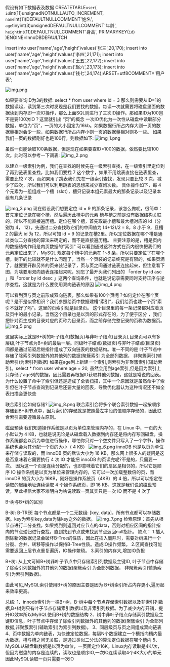 假设有如下数据表及数据
CREATETABLE`user`(
`id`int(11)unsignedNOTNULLAUTO_INCREMENT,
`name`int(11)DEFAULTNULLCOMMENT'姓名',
`age`tinyint(3)unsignedDEFAULTNULLCOMMENT'年龄',
`height`int(11)DEFAULTNULLCOMMENT'身高',
PRIMARYKEY(`id`)
)ENGINE=InnoDBDEFAULTCH

insert into user('name','age','height')values('张三',20,170);
insert into user('name','age','height')values('李四',21,171);
insert into user('name','age','height')values('王五',22,172);
insert into user('name','age','height')values('赵六',23,173);
insert into user('name','age','height')values('钱七',24,174);ARSET=utf8COMMENT='用户表';

![img.png](img.png)

如果要查询ID为3的数据:  select * from user where id = 3
那么则需要从ID=1的数据读起，读到第三次时发现是我们要找的数据。每读一次就需要将磁盘里面的数据读到内存即一次IO操作，那么上面SQL则进行了三次ID操作。那如果ID为100岂不是要100次IO？这里就引出 “页”的概念
一次IO优化为一次性从磁盘中读取部分数据，单位为“页”，一页的大小固定为16kb。如果数据行所占内存大则一页的数据量相对会少一些，如果数据行所占内存小则一页的数据量相对则多一些。
如果我们一页的数据刚好也是100行，则数据如下:
![img_1.png](img_1.png)

虽然一页能读取100条数据，但是现在如果要查ID=100的数据，依然要比较100次。此时可以参考一下调表:
![img_2.png](img_2.png)

以建立一级索引为例，我们在查找的时候先在一级索引查找，在一级索引里定位到了再到链表里查找，比如我们要找 7 这个数字，如果不用跳表直接在链表里查，需要比较 7 次，而如果用了跳表我们先在一级索引查找，发现只要比较 3 次，减少了四次，所以我们可以利用跳表的思想来减少查询次数。
具体操作如下，每 4 个元素为一组组成一个槽（slot），槽只记录本组元素最大的那条记录以及记录本组有几条记录
 
![img_3.png](img_3.png)
现在假设我们想要定位 id = 9 的那条记录，该怎么做呢，很简单：首先定位记录在哪个槽，然后遍历此槽中的元素
槽与槽之前是没有数据结构关联的，所以不能直接遍历槽。定位在哪个槽，首先取最小槽和最大槽对应的 id（分别为 4， 12），先通过二分查找取它们的中间值为 (4+12)/2 = 8，8 小于 9，且槽 2 的最大 id 为 12，所以可知 id = 9 的记录在槽2里。所以定位数据在哪个槽是通过类似二分查找的算法来确定的，而不是直接遍历槽。
主要注意的是，槽是页内的数据结构作用是内页数据的"索引"
可以看到通过这种方式在页内很快把我们的元素定位出来了，MySQL 规定每个槽中的元素在 1~8 条，所以只要定位了在哪个槽，剩下的比较就不是什么问题了，当然一个页装的记录终究是有限的，如果页满了，就要要开辟另外的页来装记录了，页与页之间通过链表连接起来，但注意看下图，为啥要用双向链表连接起来呢，别忘了最开头我们列出的 「order by id asc 」和「order by id desc 」这两个查询条件，也就是说记录需要同时支持正序与逆序查找，这就是为什么要使用双向链表的原因
![img_4.png](img_4.png)

可以看到页与页之前形成双向链表，那么如果有100个页呢？如何定位在哪个页呢？是不是似曾相识？我们参照给页中数据建槽“索引”，我们给页也建一个页"索引不就好了吗"。这里的页索引就是目录页。
这个目录里的每一条记录都对应着页及页中的最小记录，当然这个目录也是以页的形式存在的，为了便于区分 ，我们把针对页生成的目录对应的页称为目录页，而之前存储完整记录的页称为数据页。
![img_5.png](img_5.png)

这里实际上就是B+树的叶子结点(数据页)与非叶子结点(目录页),目录页可以有多层级,叶子节点为B+树的最后一层。同级叶子结点(数据页)与非叶子结点(目录页)间都是通过前驱后继指针组成了双向链表的数据结构。唯一不同的是 叶子节点中存储了除索引列数据外的其他列的数据(聚簇索引 为全部列数据， 非聚簇索引(辅助索引)为索引列数据)
如果在age列上新建一个索引,则索引为非聚簇索引(辅助索引)。select * from user where age = 20, 虽然会用到age索引,但是因为索引上只存储了age列的数据，因此需要再根据ID获取其他列数据，这就是常说的回表。
为什么设置了命中了索引但还是造成了全表扫描，其中一个原因就是虽然命中了索引但在叶子节点查询到记录后还要大量的回表，导致优化器认为这种情况还不如全表扫描会更快些

联合索引会如何存储?
![img_8.png](img_8.png) 
联合索引会将多个联合索引数据一起按顺序存储到B+树节点中，因为索引的存储就是按照最左字段的值顺序存储的，因此联合索引需要遵循最左原则。

磁盘预读
我们知道操作系统是以页为单位来管理内存的，在 Linux 中，一页的大小默认为 4 KB，也就是说无论是从磁盘载入数据到内存还是将内存写回磁盘，操作系统都会以页为单位进行操作，哪怕你只对一个空文件只写入了一个字节，操作系统也会为其分配一个页的大小（ 4 KB）
![img_6.png](img_6.png)
innoDB 也是以页为单位来存储与读取的，而 innoDB 页的默认大小为 16 KB，那么网上很多人的疑问是这是否意味着它需要执行 4 次 IO 才能把 innoDB 的页读完呢?不是的，只需要一次。
因为这一个页是连续分配的，也即意味着它们的扇区是相邻的，所以它是顺序 IO
操作系统是以页为单位来管理内存的，它可以一次加载整数倍的页，而 innoDB 的页大小为 16KB，刚好是操作系统页（4KB）的 4 倍，所以可以指定在读取的起始地址连续读取 4 个操作系统页，即 16 KB，这就是我们说的磁盘预读，至此相信大家不难明白为啥说读取一页其实只是一次 IO 而不是 4 次了

B-树与B+树的区别

B-树:
B-TREE 每个节点都是一个二元数组: [key, data]，所有节点都可以存储数据。key为索引key,data为除key之外的数据。
![img_7.png](img_7.png)
检索原理：首先从根节点进行二分查找，如果找到则返回对应节点的data，否则对相应区间的指针指向的节点递归进行查找，直到找到节点或未找到节点返回null指针。
缺点：
1.插入删除新的数据记录会破坏B-Tree的性质，因此在插入删除时，需要对树进行一个分裂、合并、转移等操作以保持B-Tree性质。造成IO操作频繁。
2.区间查找可能需要返回上层节点重复遍历，IO操作繁琐。
3.索引的内存大,增加IO负担

B+树:
从上文可知B+树非叶子节点中只存储索引列数据及主键ID, 叶子节点中存储了除索引列数据外的其他列的数据(聚簇索引 为全部列数据， 非聚簇索引(辅助索引)为索引列数据)。

由此可见,MySQL索引使用B+树的原因主要是因为 B+树索引所占内存更小,遍历起来效率更高。

总结:
1、innodb索引为一棵B+树，B-树中每个节点存储索引数据以及非索引列数据,B+树则只有叶子节点存储索引数据以及非索引列数据。为了减少内存开销，提升IO效率所以MySQL使用B+树的数据结构
2、树中非叶子结点存储索引数据及主键ID信息，叶子节点中存储了除索引列数据外的其他列的数据(聚簇索引 为全部列数据,非聚簇索引(辅助索引)为索引列数据)。
3、同层级页与页之间组成双向链表
4、页中数据为单向链表，为快速定位数据，每隔N个数据建立一个槽指向槽内最大数据，槽与槽之间无关联，是通过类似二分法的算法定位数据在哪个槽内
5、MySQL从磁盘取数据是以页为单位，一页固定位16K。Linux内存读取是4K/次，但因为磁盘的内存是连续的，读取也是顺序IO,一次IO连续读取4个4K大小的单元 因此MySQL读取一页只需要一次IO



